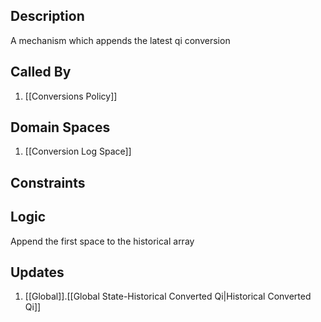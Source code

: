## Description

A mechanism which appends the latest qi conversion
## Called By
1. [[Conversions Policy]]
## Domain Spaces
1. [[Conversion Log Space]]
## Constraints
## Logic
Append the first space to the historical array

## Updates

1. [[Global]].[[Global State-Historical Converted Qi|Historical Converted Qi]]
